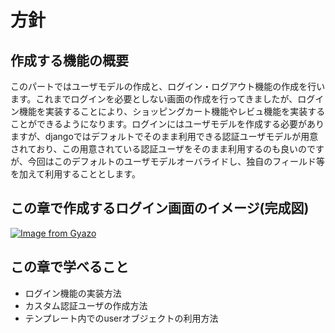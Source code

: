 # 方針

## 作成する機能の概要
このパートではユーザモデルの作成と、ログイン・ログアウト機能の作成を行います。これまでログインを必要としない画面の作成を行ってきましたが、ログイン機能を実装することにより、ショッピングカート機能やレビュ機能を実装することができるようになります。ログインにはユーザモデルを作成する必要がありますが、djangoではデフォルトでそのまま利用できる認証ユーザモデルが用意されており、この用意されている認証ユーザをそのまま利用するのも良いのですが、今回はこのデフォルトのユーザモデルオーバライドし、独自のフィールド等を加えて利用することとします。

## この章で作成するログイン画面のイメージ(完成図)
[![Image from Gyazo](https://i.gyazo.com/b08ee1f1dbb7d014e4bdaa714e88d4e8.gif)](https://gyazo.com/b08ee1f1dbb7d014e4bdaa714e88d4e8)


## この章で学べること
* ログイン機能の実装方法
* カスタム認証ユーザの作成方法
* テンプレート内でのuserオブジェクトの利用方法